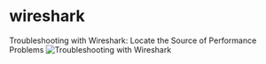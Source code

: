 # wireshark
Troubleshooting with Wireshark: Locate the Source of Performance Problems 
![Troubleshooting with Wireshark](https://github.com/kimheeseo/wireshark/assets/43293606/bcbae165-a5d0-4926-9b3c-85b3a74828d3)
